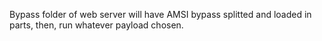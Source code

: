 Bypass folder of web server will have AMSI bypass splitted and loaded in parts, then, run whatever payload chosen.